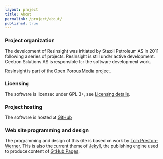 ```yaml
---
layout: project
title: About
permalink: /project/about/
published: true
---
```



### Project organization
The development of ResInsight was initiated by Statoil Petroleum AS in 2011 following a series of projects. ResInsight is still under active development. Ceetron Solutions AS is responsible for the software development work.

ResInsight is part of the [Open Porous Media](http://opm-project.org/) project.


### Licensing

The software is licensed under GPL 3+, see [Licensing details](https://github.com/OPM/ResInsight/blob/master/COPYING).

### Project hosting
The software is hosted at [GitHub](https://github.com/OPM/ResInsight)

### Web site programming and design
The programming and design of this site is based on work by [Tom Preston-Werner](http://tom.preston-werner.com/). This is also the current theme of [Jekyll](http://jekyllrb.com/), the publishing engine used to produce content of [GitHub Pages](https://pages.github.com/).
